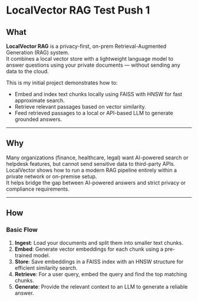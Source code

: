 # LocalVector  RAG Test Push 1

## What

**LocalVector RAG** is a privacy-first, on-prem Retrieval-Augmented Generation (RAG) system.  
It combines a local vector store with a lightweight language model to answer questions using your private documents — without sending any data to the cloud.

This is my initial project demonstrates how to:
- Embed and index text chunks locally using FAISS with HNSW for fast approximate search.
- Retrieve relevant passages based on vector similarity.
- Feed retrieved passages to a local or API-based LLM to generate grounded answers.

---

## Why

Many organizations (finance, healthcare, legal) want AI-powered search or helpdesk features, but cannot send sensitive data to third-party APIs.  
LocalVector shows how to run a modern RAG pipeline entirely within a private network or on-premise setup.  
It helps bridge the gap between AI-powered answers and strict privacy or compliance requirements.

---

## How

### Basic Flow

1. **Ingest**: Load your documents and split them into smaller text chunks.
2. **Embed**: Generate vector embeddings for each chunk using a pre-trained model.
3. **Store**: Save embeddings in a FAISS index with an HNSW structure for efficient similarity search.
4. **Retrieve**: For a user query, embed the query and find the top matching chunks.
5. **Generate**: Provide the relevant context to an LLM to generate a reliable answer.

